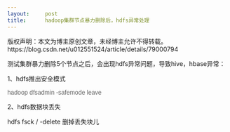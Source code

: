 ```yaml
---
layout:     post
title:      hadoop集群节点暴力删除后，hdfs异常处理
---
```

<div id="article_content" class="article_content clearfix csdn-tracking-statistics" data-pid="blog" data-mod="popu_307" data-dsm="post">
								<div class="article-copyright">
					版权声明：本文为博主原创文章，未经博主允许不得转载。					https://blog.csdn.net/u012551524/article/details/79000794				</div>
								            <link rel="stylesheet" href="https://csdnimg.cn/release/phoenix/template/css/ck_htmledit_views-f76675cdea.css">
						<div class="htmledit_views" id="content_views">
                
<p>测试集群暴力删除5个节点之后，会出现hdfs异常问题，导致hive，hbase异常：</p>
<p>1、hdfs推出安全模式</p>
<p><span style="color:rgb(102,102,102);font-family:'宋体', Arial;">hadoop dfsadmin -safemode leave</span><br></p>
<p>2、hdfs数据块丢失</p>
<p>hdfs fsck / -delete 删掉丢失块儿</p>
<p><br></p>
            </div>
                </div>